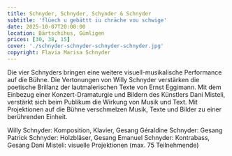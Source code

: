 ```yaml
---
title: Schnyder, Schnyder, Schynder & Schnyder
subtitle: 'flüech u gebättt iu chräche vou schwige'
date: 2025-10-07T20:00:00
location: Bärtschihus, Gümligen
prices: [30, 38, 15]
cover: './schnyder-schnyder-schnyder-schnyder.jpg'
copyright: Flavia Marisa Schnyder
---
```


Die vier Schnyders bringen eine weitere visuell-musikalische Performance auf die Bühne.
Die Vertonungen von Willy Schnyder verstärken die poetische Brillanz der lautmalerischen Texte von Ernst Eggimann.
Mit dem Einbezug einer Konzert-Dramaturgie und Bildern des Künstlers Dani Misteli, verstärkt sich beim Publikum die Wirkung von Musik und Text. Mit Projektionen auf die Bühne verschmelzen Musik, Texte und Bilder zu einer berührenden Einheit.

Willy Schnyder: Komposition, Klavier, Gesang
Géraldine Schnyder: Gesang
Patrick Schnyder: Holzbläser, Gesang
Emanuel Schnyder: Kontrabass, Gesang
Dani Misteli: visuelle Projektionen
(max. 75 Teilnehmende)
